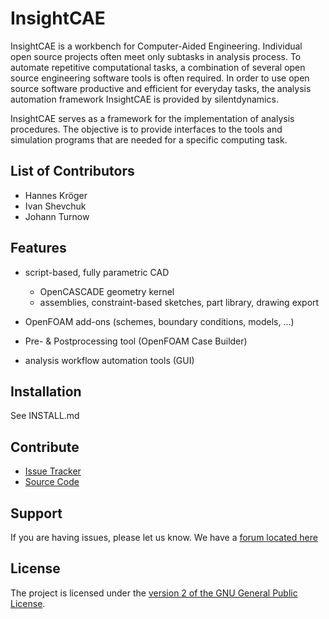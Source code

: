 InsightCAE
==========

InsightCAE is a workbench for Computer-Aided Engineering. Individual open source projects often meet only subtasks in analysis process. To automate repetitive computational tasks, a combination of several open source engineering software tools is often required. In order to use open source software productive and efficient for everyday tasks, the analysis automation framework InsightCAE is provided by silentdynamics.

InsightCAE serves as a framework for the implementation of analysis procedures. The objective is to provide interfaces to the tools and simulation programs that are needed for a specific computing task.

List of Contributors
--------------------

- Hannes Kröger
- Ivan Shevchuk
- Johann Turnow

Features
--------

- script-based, fully parametric CAD

    - OpenCASCADE geometry kernel
    - assemblies, constraint-based sketches, part library, drawing export

- OpenFOAM add-ons (schemes, boundary conditions, models, ...)
- Pre- & Postprocessing tool (OpenFOAM Case Builder)
- analysis workflow automation tools (GUI)

Installation
------------

See INSTALL.md

Contribute
----------

- [Issue Tracker](https://github.com/hkroeger/insightcae/issues)
- [Source Code](https://github.com/hkroeger/insightcae)

Support
-------

If you are having issues, please let us know.
We have a [forum located here](https://groups.google.com/forum/#!forum/insightcae)

License
-------

The project is licensed under the [version 2 of the GNU General Public License](http://www.gnu.org/licenses/old-licenses/gpl-2.0.html).
